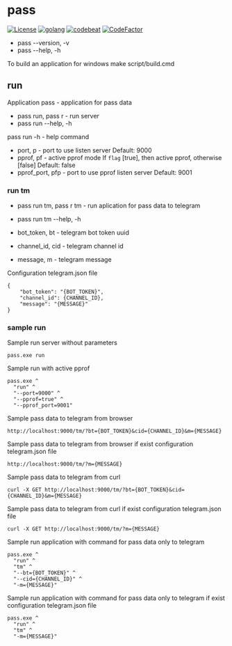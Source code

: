 # pass

[![License][1]][2] [![golang][10]][11] [![codebeat][20]][21] [![CodeFactor][22]][23] 

[1]: https://img.shields.io/badge/license-MIT-blue.svg?label=License&maxAge=86400 "License"
[2]: ./LICENSE

[10]: https://img.shields.io/badge/golang-1.14.2-blue.svg?style=flat "Golang"
[11]: https://golang.org

[20]: https://codebeat.co/badges/d7a74a17-b99c-4d59-a07d-20685cf169e4 "CODEBEAT"
[21]: https://codebeat.co/projects/github-com-karpovdl-pass-master

[22]: https://www.codefactor.io/repository/github/karpovdl/pass/badge "CodeFactor"
[23]: https://www.codefactor.io/repository/github/karpovdl/pass

* pass --version, -v
* pass --help, -h

To build an application for windows make script/build.cmd

## run

Application pass - application for pass data
* pass run, pass r - run server
* pass run --help, -h

pass run -h - help command
* port, p - port to use listen server
Default: 9000
* pprof, pf - active pprof mode
If `flag` [true], then active pprof, otherwise [false]
Default: false
* pprof_port, pfp - port to use pprof listen server
Default: 9001

### run tm

* pass run tm, pass r tm - run aplication for pass data to telegram
* pass run tm --help, -h

* bot_token, bt - telegram bot token uuid
* channel_id, cid - telegram channel id
* message, m - telegram message

Configuration telegram.json file
```
{
    "bot_token": "{BOT_TOKEN}",
    "channel_id": {CHANNEL_ID},
    "message": "{MESSAGE}"
}
```

### sample run

Sample run server without parameters
```
pass.exe run
```

Sample run with active pprof
```
pass.exe ^
  "run" ^
  "--port=9000" ^
  "--pprof=true" ^
  "--pprof_port=9001"
```

Sample pass data to telegram from browser
```
http://localhost:9000/tm/?bt={BOT_TOKEN}&cid={CHANNEL_ID}&m={MESSAGE}
```

Sample pass data to telegram from browser if exist configuration telegram.json file
```
http://localhost:9000/tm/?m={MESSAGE}
```

Sample pass data to telegram from curl
```
curl -X GET http://localhost:9000/tm/?bt={BOT_TOKEN}&cid={CHANNEL_ID}&m={MESSAGE}
```

Sample pass data to telegram from curl if exist configuration telegram.json file
```
curl -X GET http://localhost:9000/tm/?m={MESSAGE}
```

Sample run application with command for pass data only to telegram
```
pass.exe ^
  "run" ^
  "tm" ^
  "--bt={BOT_TOKEN}" ^
  "--cid={CHANNEL_ID}" ^
  "-m={MESSAGE}"
```

Sample run application with command for pass data only to telegram if exist configuration telegram.json file
```
pass.exe ^
  "run" ^
  "tm" ^
  "-m={MESSAGE}"
```
